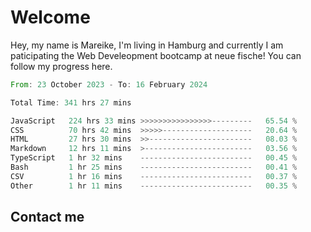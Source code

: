 # Welcome

Hey, my name is Mareike, I'm living in Hamburg and currently I am paticipating the Web Develeopment bootcamp at neue fische!
You can follow my progress here.

<!--START_SECTION:waka-->

```rust
From: 23 October 2023 - To: 16 February 2024

Total Time: 341 hrs 27 mins

JavaScript   224 hrs 33 mins >>>>>>>>>>>>>>>>---------   65.54 %
CSS          70 hrs 42 mins  >>>>>--------------------   20.64 %
HTML         27 hrs 30 mins  >>-----------------------   08.03 %
Markdown     12 hrs 11 mins  >------------------------   03.56 %
TypeScript   1 hr 32 mins    -------------------------   00.45 %
Bash         1 hr 25 mins    -------------------------   00.41 %
CSV          1 hr 16 mins    -------------------------   00.37 %
Other        1 hr 11 mins    -------------------------   00.35 %
```

<!--END_SECTION:waka-->

## Contact me



